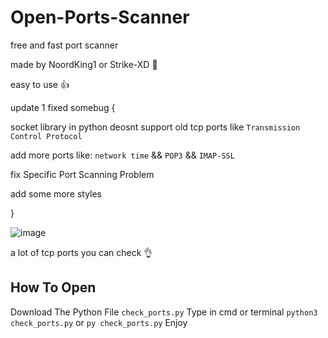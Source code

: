 # Open-Ports-Scanner

free and fast port scanner

made by NoordKing1 or Strike-XD 💖

easy to use 👍

update 1 fixed somebug {

  socket library in python deosnt support old tcp ports like `Transmission Control Protocol`
  
  add more ports like: `network time` && `POP3` && `IMAP-SSL`
  
  fix Specific Port Scanning Problem
  
  add some more styles

}


![image](https://user-images.githubusercontent.com/73787446/124361632-d0f9f280-dbe4-11eb-97e7-a2f850b95810.png)


a lot of tcp ports you can check 👌

## How To Open

Download The Python File `check_ports.py`
Type in cmd or terminal `python3 check_ports.py` or `py check_ports.py`
Enjoy
